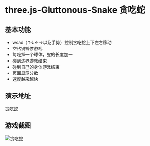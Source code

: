# three.js-Gluttonous-Snake 贪吃蛇

## 基本功能
- wsad（↑↓←→以及手势）控制贪吃蛇上下左右移动
- 空格键暂停游戏
- 每吃掉一个球体，蛇的长度加一
- 碰到边界游戏结束
- 碰到自己的身体游戏结束
- 页面显示分数
- 速度越来越快

## 演示地址
[贪吃蛇](https://github.com/scqilin/three.js-Gluttonous-Snake.html)

## 游戏截图

![贪吃蛇](https://github.com/scqilin/Gluttonous-Snake.jpg)